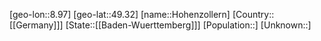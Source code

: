 ﻿---
location: [49.32,8.97]
type: City
tags:
- geo/City


SpocWebEntityId: 30991
isDeleted: false
confidential: public

---
[geo-lon::8.97]
[geo-lat::49.32]
[name::Hohenzollern]
[Country::[[Germany]]]
[State::[[Baden-Wuerttemberg]]]
[Population::]
[Unknown::]

